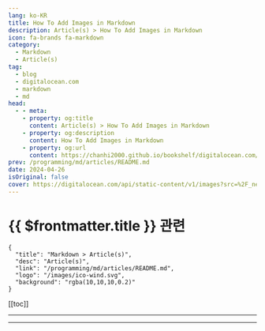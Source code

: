 ```yaml
---
lang: ko-KR
title: How To Add Images in Markdown
description: Article(s) > How To Add Images in Markdown
icon: fa-brands fa-markdown
category: 
  - Markdown
  - Article(s)
tag:
  - blog
  - digitalocean.com
  - markdown
  - md
head:
  - - meta:
    - property: og:title
      content: Article(s) > How To Add Images in Markdown
    - property: og:description
      content: How To Add Images in Markdown
    - property: og:url
      content: https://chanhi2000.github.io/bookshelf/digitalocean.com/markdown-markdown-images.html
prev: /programming/md/articles/README.md
date: 2024-04-26
isOriginal: false
cover: https://digitalocean.com/api/static-content/v1/images?src=%2F_next%2Fstatic%2Fmedia%2Fintro-to-cloud.d49bc5f7.jpeg&width=828
---
```


# {{ $frontmatter.title }} 관련

```component VPCard
{
  "title": "Markdown > Article(s)",
  "desc": "Article(s)",
  "link": "/programming/md/articles/README.md",
  "logo": "/images/ico-wind.svg",
  "background": "rgba(10,10,10,0.2)"
}
```

[[toc]]

---

<SiteInfo
  name="How To Add Images in Markdown | DigitalOcean"
  desc="The syntax for inserting images in Markdown."
  url="https://digitalocean.com/community/tutorials/markdown-markdown-images"
  logo="https://digitalocean.com/_next/static/media/favicon.594d6067.ico"
  preview="https://digitalocean.com/api/static-content/v1/images?src=%2F_next%2Fstatic%2Fmedia%2Fintro-to-cloud.d49bc5f7.jpeg&width=828"/>

<!-- TODO: 작성 -->

---

<TagLinks />